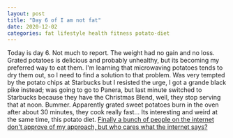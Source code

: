 ```yaml
---
layout: post
title: "Day 6 of I am not fat"
date: 2020-12-02
categories: fat lifestyle health fitness potato-diet
---
```


Today is day 6. Not much to report. The weight had no gain and no loss. Grated potatoes is delicious and probably unhealthy, but its becoming my preferred way to eat them. I'm learning that microwaving potatoes tends to dry them out, so I need to find a solution to that problem. Was very tempted by the potato chips at Starbucks but I resisted the urge, I got a grande black pike instead; was going to go to Panera, but last minute switched to Starbucks because they have the Christmas Blend, well, they stop serving that at noon. Bummer. Apparently grated sweet potatoes burn in the oven after about 30 minutes, they cook really fast... Its interesting and weird at the same time, this potato diet. [Finally a bunch of people on the internet don't approve of my approach, but who cares what the internet says?](https://news.ycombinator.com/item?id=25251082#25252609)
